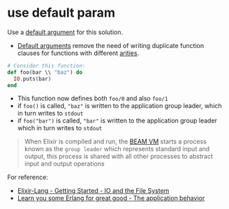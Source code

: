 # use default param

[comment]: # (This error is raised when the solution doesn't use default arguments)

Use a [default argument](https://elixir-lang.org/getting-started/modules-and-functions.html#default-arguments) for this solution.

- [Default arguments](https://elixir-lang.org/getting-started/modules-and-functions.html#default-arguments) remove the need of writing duplicate function clauses for functions with different [arities](https://en.wikipedia.org/wiki/Arity).

```elixir
# Consider this function:
def foo(bar \\ "baz") do
  IO.puts(bar)
end
```

- This function now defines both `foo/0` and also `foo/1`
- if `foo()` is called, `"baz"` is written to the application group leader, which in turn writes to `stdout`
- if `foo("bar")` is called, `"bar"` is written to the application group leader which in turn writes to `stdout`

> When Elixir is compiled and run, the [BEAM VM](<https://en.wikipedia.org/wiki/BEAM_(Erlang_virtual_machine)>) starts a process known as the `group leader` which represents standard input and output, this process is shared with all other processes to abstract input and output operations

For reference:

- [Elixir-Lang - Getting Started - IO and the File System](https://elixir-lang.org/getting-started/io-and-the-file-system.html#processes-and-group-leaders)
- [Learn you some Erlang for great good - The application behavior](https://learnyousomeerlang.com/building-otp-applications#the-application-behaviour)

